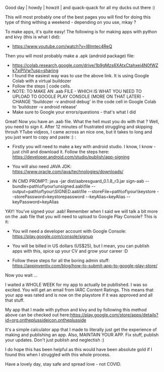 Good day | howdy | howzit | and quack-quack for all my ducks out there :) 

This will most probably one of the best pages you will find for doing this type of thing withing a weekend - depending on you use, mkay ?

To make apps, it's quite easy! The following is for making apps with python and kivy (this is what I did): 
  - https://www.youtube.com/watch?v=l8Imtec4ReQ
  
Then you will most probably make a .apk (android package) file:
  - https://colab.research.google.com/drive/1b9gMzs6XAtxCtahxei4N0fWZk7xiPlVw?usp=sharing
  - I found the easiest way was to use the above link. It is using Google Colab with a virtual buildozer
  - Follow the steps | code cells. 
  - NOTE: TO MAKE AN .aab FILE - WHICH IS WHAT YOU NEED TO UPLOAD TO GOOGLE PLAY CONSOLE (MORE ON THAT LATER) - CHANGE '!buildozer -v android debug' in the code cell in Google Colab
   to 'buildozer -v android release'
  - Make sure to Google your errors/questions - that's what I did
 
Great! Now you have an .aab file. What the hell must you do with that ? Well, you need to sign it. After 12 minutes of frustrated struggling and skipping throuh YTube vidjeos,
I came across an nice one, but it takes to long and you just want to copy and paste :) :

  - Firstly you will need to make a key with android studio. I know, I know - just chill and download it. Follow the steps here:
  https://developer.android.com/studio/publish/app-signing
  
  - You will also need JAVA JDK: https://www.oracle.com/java/technologies/downloads/
  
  - IN CMD PROMPT: java -jar dist/aabresguard_0.1.8_r3.jar sign-aab --bundle=path\of\your\unsigned\.aab\file --output=path\of\your\SIGNED\.aab\file --storeFile=path\of\your\keystore --storePassword=keystorepassword --keyAlias=keyAlias --keyPassword=keyAlias

YAY! You've signed your .aab! Remember when I said we will talk a bit more on the .aab file that you will need to upload to Google Play Console? This is it:
  - You will need a developer account with Google Console: https://play.google.com/console/signup
  
  - You will be billed in US dollars (US$25), but I mean, you can publish apps with this, spice up your CV and grow your career :D
  
  - Follow these steps for all the boring admin stuff: https://appinventiv.com/blog/how-to-submit-app-to-google-play-store/

Now you wait ... 


I waited a WHOLE WEEK for my app to actually be publlished. I was so excited. You will get an email from IARC Content Ratings. This means that your app was rated and is now on the playstore
if it was approved and all that stuff. 

My app that I made with python and kivy and by following this method above can be checked out here:https://play.google.com/store/apps/details?id=org.ontheplussideicon.ontheplusside

It's a simple calculator app that I made to literally just get the experience of making and publishing an app. Also, MAINTAIN YOUR APP. Fix stuff, publish your updates.
Don't just publish and neglectish :)

I do hope this has been helpful as this would have been absolute gold if I found this when I struggled with this whole process. 

Have a lovely day, stay safe and spread love - not COVID.
